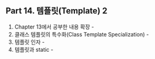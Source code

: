 ## Part 14. 템플릿(Template) 2
1) Chapter 13에서 공부한 내용 확장 -
2) 클래스 템플릿의 특수화(Class Template Specialization) -
3) 템플릿 인자 - 
4) 템플릿과 static - 
